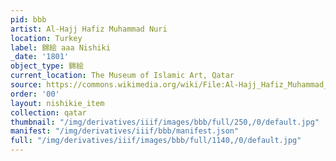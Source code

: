 ```yaml
---
pid: bbb
artist: Al-Hajj Hafiz Muhammad Nuri
location: Turkey
label: 錦絵 aaa Nishiki
_date: '1801'
object_type: 錦絵
current_location: The Museum of Islamic Art, Qatar
source: https://commons.wikimedia.org/wiki/File:Al-Hajj_Hafiz_Muhammad_Nuri,_Turkey,_1801_-_The_Dala%27il_al-Khayrat_of_al-Juzuli_-_Google_Art_Project.jpg
order: '00'
layout: nishikie_item
collection: qatar
thumbnail: "/img/derivatives/iiif/images/bbb/full/250,/0/default.jpg"
manifest: "/img/derivatives/iiif/bbb/manifest.json"
full: "/img/derivatives/iiif/images/bbb/full/1140,/0/default.jpg"
---
```

